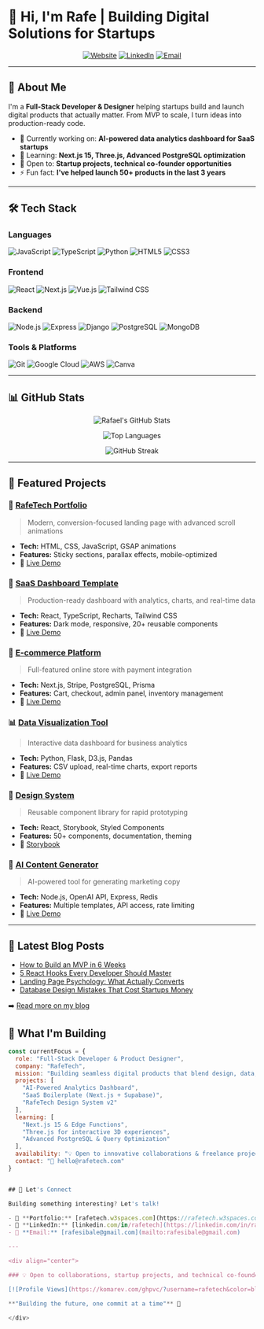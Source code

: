 # 👋 Hi, I'm Rafe | Building Digital Solutions for Startups

<div align="center">
  
[![Website](https://img.shields.io/badge/Website-rafetech.w3spaces.com-5046e5?style=for-the-badge&logo=google-chrome&logoColor=white)](https://rafetech.w3spaces.com)
[![LinkedIn](https://img.shields.io/badge/LinkedIn-Connect-0077B5?style=for-the-badge&logo=linkedin&logoColor=white)](https://linkedin.com/in/rafetech)
[![Email](https://img.shields.io/badge/Email-rafesibale@gmail.com-D14836?style=for-the-badge&logo=gmail&logoColor=white)](mailto:rafesibale@gmail.com)

</div>

---

## 🚀 About Me

I'm a **Full-Stack Developer & Designer** helping startups build and launch digital products that actually matter. From MVP to scale, I turn ideas into production-ready code.

- 🔭 Currently working on: **AI-powered data analytics dashboard for SaaS startups**
- 🌱 Learning: **Next.js 15, Three.js, Advanced PostgreSQL optimization**
- 💼 Open to: **Startup projects, technical co-founder opportunities**
- ⚡ Fun fact: **I've helped launch 50+ products in the last 3 years**

---

## 🛠️ Tech Stack

### **Languages**
![JavaScript](https://img.shields.io/badge/JavaScript-F7DF1E?style=flat-square&logo=javascript&logoColor=black)
![TypeScript](https://img.shields.io/badge/TypeScript-3178C6?style=flat-square&logo=typescript&logoColor=white)
![Python](https://img.shields.io/badge/Python-3776AB?style=flat-square&logo=python&logoColor=white)
![HTML5](https://img.shields.io/badge/HTML5-E34F26?style=flat-square&logo=html5&logoColor=white)
![CSS3](https://img.shields.io/badge/CSS3-1572B6?style=flat-square&logo=css3&logoColor=white)

### **Frontend**
![React](https://img.shields.io/badge/React-61DAFB?style=flat-square&logo=react&logoColor=black)
![Next.js](https://img.shields.io/badge/Next.js-000000?style=flat-square&logo=next.js&logoColor=white)
![Vue.js](https://img.shields.io/badge/Vue.js-4FC08D?style=flat-square&logo=vue.js&logoColor=white)
![Tailwind CSS](https://img.shields.io/badge/Tailwind_CSS-38B2AC?style=flat-square&logo=tailwind-css&logoColor=white)

### **Backend**
![Node.js](https://img.shields.io/badge/Node.js-339933?style=flat-square&logo=node.js&logoColor=white)
![Express](https://img.shields.io/badge/Express-000000?style=flat-square&logo=express&logoColor=white)
![Django](https://img.shields.io/badge/Django-092E20?style=flat-square&logo=django&logoColor=white)
![PostgreSQL](https://img.shields.io/badge/PostgreSQL-4169E1?style=flat-square&logo=postgresql&logoColor=white)
![MongoDB](https://img.shields.io/badge/MongoDB-47A248?style=flat-square&logo=mongodb&logoColor=white)

### **Tools & Platforms**
![Git](https://img.shields.io/badge/Git-F05032?style=flat-square&logo=git&logoColor=white)
![Google Cloud](https://img.shields.io/badge/Google%20Cloud-4285F4?style=flat-square&logo=googlecloud&logoColor=white)
![AWS](https://img.shields.io/badge/AWS-232F3E?style=flat-square&logo=amazon-aws&logoColor=white)
![Canva](https://img.shields.io/badge/Canva-00C4CC?style=flat-square&logo=canva&logoColor=white)

---

## 📊 GitHub Stats

<div align="center">
  
![Rafael's GitHub Stats](https://github-readme-stats.vercel.app/api?username=rafetech&show_icons=true&theme=radical&hide_border=true&bg_color=0D1117&title_color=F72585&icon_color=4CC9F0)

![Top Languages](https://github-readme-stats.vercel.app/api/top-langs/?username=rafetech&layout=compact&theme=radical&hide_border=true&bg_color=0D1117&title_color=F72585)

![GitHub Streak](https://github-readme-streak-stats.herokuapp.com/?user=rafetech&theme=radical&hide_border=true&background=0D1117&ring=F72585&fire=4CC9F0&currStreakLabel=F72585)

</div>

---

## 🎯 Featured Projects

### 🚀 [RafeTech Portfolio](https://github.com/rafetech/rafetech-portfolio)
> Modern, conversion-focused landing page with advanced scroll animations
- **Tech:** HTML, CSS, JavaScript, GSAP animations
- **Features:** Sticky sections, parallax effects, mobile-optimized
- 🔗 [Live Demo](https://rafetech.com)

### 💼 [SaaS Dashboard Template](https://github.com/rafetech/saas-dashboard)
> Production-ready dashboard with analytics, charts, and real-time data
- **Tech:** React, TypeScript, Recharts, Tailwind CSS
- **Features:** Dark mode, responsive, 20+ reusable components
- 🔗 [Live Demo](https://rafetech.com/demos/dashboard)

### 🛒 [E-commerce Platform](https://github.com/rafetech/ecommerce-mvp)
> Full-featured online store with payment integration
- **Tech:** Next.js, Stripe, PostgreSQL, Prisma
- **Features:** Cart, checkout, admin panel, inventory management
- 🔗 [Live Demo](https://rafetech.com/demos/shop)

### 📊 [Data Visualization Tool](https://github.com/rafetech/data-viz-tool)
> Interactive data dashboard for business analytics
- **Tech:** Python, Flask, D3.js, Pandas
- **Features:** CSV upload, real-time charts, export reports
- 🔗 [Live Demo](https://rafetech.com/demos/dataviz)

### 🎨 [Design System](https://github.com/rafetech/design-system)
> Reusable component library for rapid prototyping
- **Tech:** React, Storybook, Styled Components
- **Features:** 50+ components, documentation, theming
- 🔗 [Storybook](https://rafetech.com/storybook)

### 🤖 [AI Content Generator](https://github.com/rafetech/ai-content-gen)
> AI-powered tool for generating marketing copy
- **Tech:** Node.js, OpenAI API, Express, Redis
- **Features:** Multiple templates, API access, rate limiting
- 🔗 [Live Demo](https://rafetech.com/demos/ai-gen)

---

## 📝 Latest Blog Posts

<!-- BLOG-POST-LIST:START -->
- [How to Build an MVP in 6 Weeks](https://rafetech.com/blog/mvp-in-6-weeks)
- [5 React Hooks Every Developer Should Master](https://rafetech.com/blog/react-hooks-guide)
- [Landing Page Psychology: What Actually Converts](https://rafetech.com/blog/landing-page-psychology)
- [Database Design Mistakes That Cost Startups Money](https://rafetech.com/blog/database-mistakes)
<!-- BLOG-POST-LIST:END -->

➡️ [Read more on my blog](https://rafetech.com/blog)

## 💼 What I'm Building

```javascript
const currentFocus = {
  role: "Full-Stack Developer & Product Designer",
  company: "RafeTech",
  mission: "Building seamless digital products that blend design, data, and automation.",
  projects: [
    "AI-Powered Analytics Dashboard",
    "SaaS Boilerplate (Next.js + Supabase)",
    "RafeTech Design System v2"
  ],
  learning: [
    "Next.js 15 & Edge Functions",
    "Three.js for interactive 3D experiences",
    "Advanced PostgreSQL & Query Optimization"
  ],
  availability: "💡 Open to innovative collaborations & freelance projects",
  contact: "📧 hello@rafetech.com"
}


## 🤝 Let's Connect

Building something interesting? Let's talk!

- 💼 **Portfolio:** [rafetech.w3spaces.com](https://rafetech.w3spaces.com)
- 💬 **LinkedIn:** [linkedin.com/in/rafetech](https://linkedin.com/in/rafetech)
- 📧 **Email:** [rafesibale@gmail.com](mailto:rafesibale@gmail.com)

---

<div align="center">

### 💡 Open to collaborations, startup projects, and technical co-founder opportunities

[![Profile Views](https://komarev.com/ghpvc/?username=rafetech&color=blueviolet&style=flat-square)](https://github.com/rafetech)

**"Building the future, one commit at a time"** 🚀

</div>
